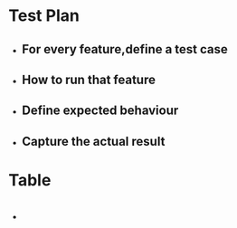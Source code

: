 # Test Plan
* ## For every feature,define a test case
* ## How to run that feature
* ## Define expected behaviour
* ## Capture the actual result
# Table
* #

